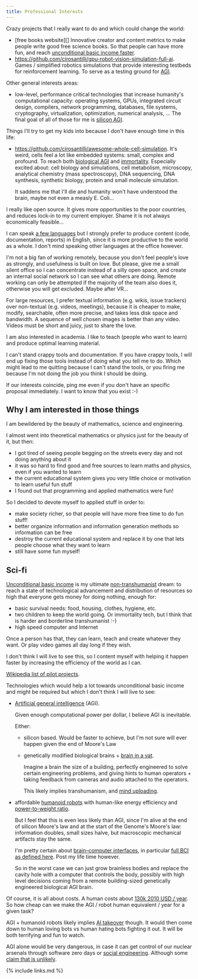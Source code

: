 ```yaml
---
title: Professional Interests
---
```


Crazy projects that I really want to do and which could change the world:

-   [free books website][] Innovative creator and content metrics to make people write good free science books. So that people can have more fun, and reach [unconditional basic income faster](#sci-fi).
-   <https://github.com/cirosantilli/gpu-robot-vision-simulation-full-ai>. Games / simplified robotics simulations that provide interesting testbeds for reinforcement learning. To serve as a testing ground for [AGI](#sci-fi).

Other general interests areas:

-   low-level, performance critical technologies that increase humanity's computational capacity: operating systems, GPUs, integrated circuit design, compilers, network programming,  databases, file systems, cryptography, virtualization, optimization, numerical analysis, ... The final goal of all of those for me is [silicon AGI](#sci-fi).

Things I'll try to get my kids into because I don't have enough time in this life:

-   <https://github.com/cirosantilli/awesome-whole-cell-simulation>. It's weird, cells feel a lot like embedded systems: small, complex and profound. To reach both [biological AGI](#sci-fi) and [immortality](#sci-fi). Especially excited about: cell biology and simulations, cell metabolism, microscopy, analytical chemistry (mass spectroscopy), DNA sequencing, DNA synthesis, synthetic biology, protein and small molecule simulation.

    It saddens me that I'll die and humanity won't have understood the brain, maybe not even a measly E. Coli...

I really like open source. It gives more opportunities to the poor countries, and reduces lock-in to my current employer. Shame it is not always economically feasible...

I can speak [a few languages](/skills#natural-languages) but I strongly prefer to produce content (code, documentation, reports) in English, since it is more productive to the world as a whole. I don't mind speaking other languages at the office however.

I'm not a big fan of working remotely, because you don't feel people's love as strongly, and usefulness is built on love. But please, give me a small silent office so I can concentrate instead of a silly open space, and create an internal social network so I can see what others are doing. Remote working can only be attempted if the majority of the team also does it, otherwise you will get excluded. Maybe after VR...

For large resources, I prefer textual information (e.g. wikis, issue trackers) over non-textual (e.g. videos, meetings), because it is cheaper to make, modify, searchable, often more precise, and takes less disk space and bandwidth. A sequence of well chosen images is better than any video. Videos must be short and juicy, just to share the love.

I am also interested in academia. I like to teach (people who want to learn) and produce optimal learning material.

I can't stand crappy tools and documentation. If you have crappy tools, I will end up fixing those tools instead of doing what you tell me to do. Which might lead to me quitting because I can't stand the tools, or you firing me because I'm not doing the job you think I should be doing.

If our interests coincide, ping me even if you don't have an specific proposal immediately. I want to know that you exist :-)

## Why I am interested in those things

I am bewildered by the beauty of mathematics, science and engineering.

I almost went into theoretical mathematics or physics just for the beauty of it, but then:

- I got tired of seeing people begging on the streets every day and not doing anything about it
- it was so hard to find good and free sources to learn maths and physics, even if you wanted to learn
- the current educational system gives you very little choice or motivation to learn useful fun stuff
- I found out that programming and applied mathematics were fun!

So I decided to devote myself to applied stuff in order to:

- make society richer, so that people will have more free time to do fun stuff!
- better organize information and information generation methods so information can be free
- destroy the current educational system and replace it by one that lets people choose what they want to learn
- still have some fun myself!

## Sci-fi

[Unconditional basic income](https://en.wikipedia.org/wiki/Basic_income) is my ultimate [non-transhumanist](https://en.wikipedia.org/wiki/Transhumanism) dream: to reach a state of technological advancement and distribution of resources so high that everyone gets money for doing nothing, enough for:

- basic survival needs: food, housing, clothes, hygiene, etc.
- two children to keep the world going. Or immortality tech, but I think that is harder and borderline transhumanist :-)
- high speed computer and Internet

Once a person has that, they can learn, teach and create whatever they want. Or play video games all day long if they wish.

I don't think I will live to see this, so I content myself with helping it happen faster by increasing the efficiency of the world as I can.

[Wikipedia list of pilot projects](https://en.wikipedia.org/wiki/Basic_income_pilots).

Technologies which would help a lot towards unconditional basic income and might be required but which I don't think I will live to see:

-   [Artificial general intelligence](https://en.wikipedia.org/wiki/Artificial_general_intelligence) (AGI).

    Given enough computational power per dollar, I believe AGI is inevitable.

    Either:

    -   silicon based. Would be faster to achieve, but I'm not sure will ever happen given the end of Moore's Law

    -   genetically modified biological brains + [brain in a vat](https://en.wikipedia.org/wiki/Brain_in_a_vat).

        Imagine a brain the size of a building, perfectly engineered to solve certain engineering problems, and giving hints to human operators + taking feedback from cameras and audio attached to the operators.

        This likely implies transhumanism, and [mind uploading](https://en.wikipedia.org/wiki/Mind_uploading).

-   affordable [humanoid robots](https://en.wikipedia.org/wiki/Humanoid_robot) with human-like energy efficiency and [power-to-weight ratio](https://en.wikipedia.org/wiki/Power-to-weight_ratio).

    But I feel that this is even less likely than AGI, since I'm alive at the end of silicon Moore's law and at the start of the Genome's Moore's law: information doubles, small sizes halve, but macroscopic mechanical artifacts stay the same.

    I'm pretty certain about [brain–computer interfaces](https://en.wikipedia.org/wiki/Brain%E2%80%93computer_interface), in particular [full BCI as defined here](https://github.com/cirosantilli/essays/blob/7e1147daeb941a95b96b099d0db0474db25116ea/questions-for-my-future-self.md). Post my life time however.

    So in the worst case we can just grow brainless bodies and replace the cavity hole with a computer that controls the body, possibly with high level decisions coming from a remote building-sized genetically engineered biological AGI brain.

Of course, it is all about costs. A human costs about [130k 2010 USD / year](http://content.time.com/time/health/article/0,8599,1808049,00.html). So how cheap can we make the AGI / robot human equivalent / year for a given task?

AGI + humanoid robots likely implies [AI takeover](https://en.wikipedia.org/wiki/AI_takeover) though. It would then come down to human loving bots vs human hating bots fighting it out. It will be both terrifying and fun to watch.

AGI alone would be very dangerous, in case it can get control of our nuclear arsenals through software zero days or [social engineering](https://en.wikipedia.org/wiki/Social_engineering_%28security%29). Although some [claim that is unlikely](https://www.quora.com/Could-a-group-of-hackers-break-into-military-networks-and-launch-or-detonate-nuclear-missiles).

{% include links.md %}
